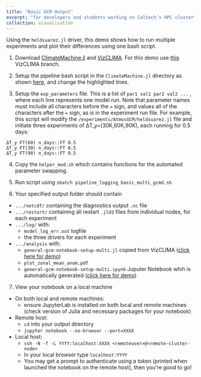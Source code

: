 ```yaml
---
title: "Basic GCM Output"
excerpt: "for developers and students working on Caltech's HPC cluster"
collection: visualisation
---
```


Using the `heldsuarez.jl` driver, this demo shows how to run multiple experiments and plot their differences using one bash script.

1. Download [ClimateMachine.jl](https://github.com/CliMA/ClimateMachine.jl) and [VizCLIMA](https://github.com/CliMA/VizCLIMA.jl). For this demo use [this](https://github.com/CliMA/VizCLIMA.jl/tree/ln/prep-for-merge) VizCLIMA branch.

2. Setup the pipeline bash script in the `ClimateMachine.jl` directory as shown [here](), and change the highlighted lines.

3. Setup the `exp_parameters` file. This is a list of `par1 val1 par2 val2 ...` , where each line represents one model run. Note that parameter names must include all characters before the `=` sign, and values all of the characters after the `=` sign, as is in the experiment run file. For example, this script will modify the ```/experiments/AtmosGCM/heldsuarez.jl``` file and initiate three experiments of ΔT_y=(30K,60K,90K), each running for 0.5 days:

```
ΔT_y FT(60) n_days::FT 0.5
ΔT_y FT(30) n_days::FT 0.5
ΔT_y FT(90) n_days::FT 0.5
```

4. Copy the `helper_mod.sh` which contains functions for the automated parameter swapping.

5. Run script using `sbatch pipeline_logging_basic_multi_gcmd.sh`

6. Your specified output folder should contain
- `.../netcdf/` containing the diagnostics output `.nc` file
- `.../restart/` containing all restart `.jld2` files from individual nodes, for each experiment
- `.../log/` with:
    - `model_log_err.out` logfile
    - the three drivers for each experiment
- `.../analysis` with:
    - `general-gcm-notebook-setup-multi.jl` copied from VizCLIMA ([click here for demo](https://github.com/LenkaNovak/LenkaNovak.github.io/blob/master/files/general-gcm-notebook-setup-multi.jl))
    - `plot_zonal_mean_anom.pdf`
    - `general-gcm-notebook-setup-multi.ipynb` Juputer Notebook whih is automatically generated ([click here for demo](https://github.com/LenkaNovak/LenkaNovak.github.io/blob/master/files/general-gcm-notebook-setup-multi.ipynb))

7. View your notebook on a local machine
- On both local and remote machines:
    - ensure JupyterLab is installed on both local and remote machines (check version of Julia and necessary packages for your notebook)
- Remote host:
    - `cd` into your output directory
    - ```jupyter notebook --no-browser --port=XXXX```
- Local host:
    - ```ssh -N -f -L YYYY:localhost:XXXX <remoteuser>@<remote-cluster-node>```
    - In your local browser type ```localhost:YYYY```
    - You may get a prompt to authenticate using a token (printed when launched the notebook on the remote host), then you're good to go!
